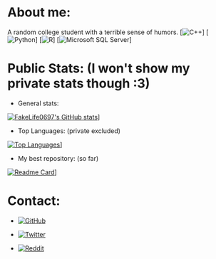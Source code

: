 # About me:
A random college student with a terrible sense of humors.
[![C++](https://img.shields.io/badge/C%2B%2B-00599C?style=for-the-badge&logo=c%2B%2B&logoColor=white)]
[![Python](https://img.shields.io/badge/Python-3776AB?style=for-the-badge&logo=python&logoColor=white)]
[![R](https://img.shields.io/badge/R-276DC3?style=for-the-badge&logo=r&logoColor=white)]
[![Microsoft SQL Server](https://img.shields.io/badge/Microsoft_SQL_Server-CC2927?style=for-the-badge&logo=microsoft-sql-server&logoColor=white)]

# Public Stats: (I won't show my private stats though :3)

- General stats:

[![FakeLife0697's GitHub stats](https://github-readme-stats.vercel.app/api?username=FakeLife0697&show_icons=true&theme=dark#gh-dark-mode-only)](https://github.com/anuraghazra/github-readme-stats)]


- Top Languages: (private excluded)

[![Top Languages](https://github-readme-stats.vercel.app/api/top-langs/?username=FakeLife0697&size_weight=0.5&count_weight=0.5&hide=html,css&layout=pie)](https://github.com/anuraghazra/github-readme-stats)]

- My best repository: (so far)

[![Readme Card](https://github-readme-stats.vercel.app/api/pin/?username=FakeLife0697&repo=HiddenBot-py&show_owner=true)](https://github.com/anuraghazra/github-readme-stats)]


# Contact:
- [![GitHub](https://img.shields.io/badge/GitHub-100000?style=for-the-badge&logo=github&logoColor=white)](https://github.com/FakeLife0697)

- [![Twitter](https://img.shields.io/badge/Twitter-1DA1F2?style=for-the-badge&logo=twitter&logoColor=white)](https://twitter.com/FakeLife0697)

- [![Reddit](https://aleen42.github.io/badges/src/reddit.svg)](https://www.reddit.com/user/FakeLife0697)

<!--
**FakeLife0697/FakeLife0697** is a ✨ _special_ ✨ repository because its `README.md` (this file) appears on your GitHub profile.

Here are some ideas to get you started:

- 🔭 I’m currently working on ...
- 🌱 I’m currently learning ...
- 👯 I’m looking to collaborate on ...
- 🤔 I’m looking for help with ...
- 💬 Ask me about ...
- 📫 How to reach me: ...
- 😄 Pronouns: ...
- ⚡ Fun fact: ...

- [![]()]()
- [![Discord](https://img.shields.io/badge/Discord-7289DA?style=for-the-badge&logo=discord&logoColor=white)]()

- [![LinkedIn](https://img.shields.io/badge/LinkedIn-0077B5?style=for-the-badge&logo=linkedin&logoColor=white)]()

- [![Facebook](https://img.shields.io/badge/Facebook-1877F2?style=for-the-badge&logo=facebook&logoColor=white)]()
-->

